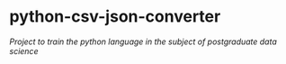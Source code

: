# python-csv-json-converter

*Project to train the python language in the subject of postgraduate data science*
